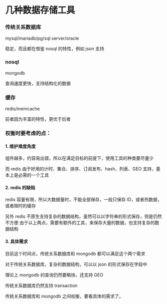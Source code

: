 # 几种数据存储工具

### 传统关系数据库

mysql/mariadb/pg/sql server/oracle

稳定，而且都在借鉴 nosql 的特性，例如 json 支持

### nosql

mongodb

查询速度更快，支持结构化的数据

### 缓存

redis/memcache

前者因为丰富的特性，更优于后者

### 权衡时要考虑的点：

#### 1. 维护难度角度

组件越多，约容易出错，所以在满足目标的前提下，使用工具的种类要尽量少

而 redis 由于好用的计时、集合、排序、订阅发布、hash、列表、GEO 支持，基本上是必需的一个工具

#### 2. redis 的缺陷

redis 容量有限，所以大数据量时，不能全部保存，一般只保存 ID，或者热数据，或者限时的缓存

另外 redis 不原生支持复杂的数据结构，虽然可以以字符串的形式保存，但是仍然不方便
由于以上两点，需要有额外的工具，来保存大量的数据，也支持复杂的数据结构

#### 3. 具体需求

目前这个时间点，传统关系数据库和 mongodb 都可以满足这个两个需求

对于传统关系数据库，复杂的数据结构，可以以 json 的形式保存在字段中

理论上 mongodb 的查询仍然要略快，还支持 GEO

传统关系数据库仍然支持 transaction

传统关系数据库和 mongodb 之间权衡，要看具体的需求了。
